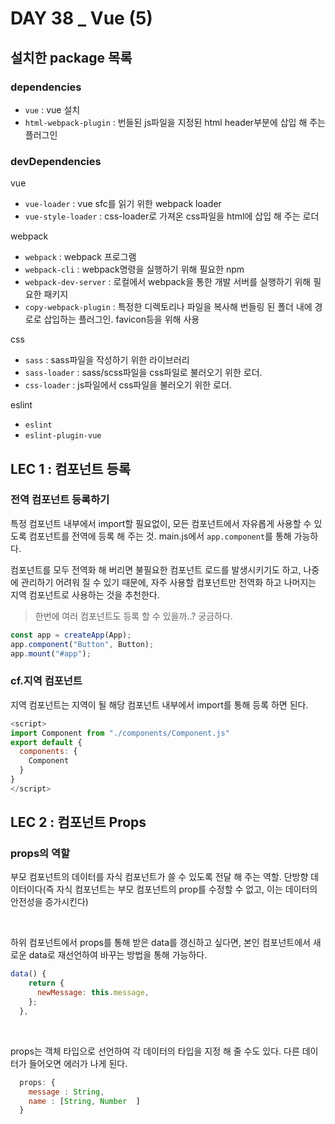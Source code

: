 # DAY 38 \_ Vue (5)

## 설치한 package 목록

### dependencies

- `vue` : vue 설치
- `html-webpack-plugin` : 번들된 js파일을 지정된 html header부분에 삽입 해 주는 플러그인

### devDependencies

vue

- `vue-loader` : vue sfc를 읽기 위한 webpack loader
- `vue-style-loader` : css-loader로 가져온 css파일을 html에 삽입 해 주는 로더

webpack

- `webpack` : webpack 프로그램
- `webpack-cli` : webpack명령을 실행하기 위해 필요한 npm
- `webpack-dev-server` : 로컬에서 webpack을 통한 개발 서버를 실행하기 위해 필요한 패키지
- `copy-webpack-plugin` : 특정한 디렉토리나 파일을 복사해 번들링 된 폴더 내에 경로로 삽입하는 플러그인. favicon등을 위해 사용

css

- `sass` : sass파일을 작성하기 위한 라이브러리
- `sass-loader` : sass/scss파일을 css파일로 불러오기 위한 로더.
- `css-loader` : js파일에서 css파일을 불러오기 위한 로더.

eslint

- `eslint`
- `eslint-plugin-vue`

## LEC 1 : 컴포넌트 등록

### 전역 컴포넌트 등록하기

특정 컴포넌트 내부에서 import할 필요없이,
모든 컴포넌트에서 자유롭게 사용할 수 있도록 컴포넌트를 전역에 등록 해 주는 것.
main.js에서 `app.component`를 통해 가능하다.

컴포넌트를 모두 전역화 해 버리면 불필요한 컴포넌트 로드를 발생시키기도 하고, 나중에 관리하기 어려워 질 수 있기 때문에, 자주 사용할 컴포넌트만 전역화 하고 나머지는 지역 컴포넌트로 사용하는 것을 추천한다.

> 한번에 여러 컴포넌트도 등록 할 수 있을까..? 궁금하다.

```js
const app = createApp(App);
app.component("Button", Button);
app.mount("#app");
```

### cf.지역 컴포넌트

지역 컴포넌트는 지역이 될 해당 컴포넌트 내부에서 import를 통해 등록 하면 된다.

```js
<script>
import Component from "./components/Component.js"
export default {
  components: {
    Component
  }
}
</script>
```

## LEC 2 : 컴포넌트 Props

### props의 역할

부모 컴포넌트의 데이터를 자식 컴포넌트가 쓸 수 있도록 전달 해 주는 역할.
단방향 데이터이다(즉 자식 컴포넌트는 부모 컴포넌트의 prop를 수정할 수 없고, 이는 데이터의 안전성을 증가시킨다)

<br>

하위 컴포넌트에서 props를 통해 받은 data를 갱신하고 싶다면, 본인 컴포넌트에서 새로운 data로 재선언하여 바꾸는 방법을 통해 가능하다.

```js
data() {
    return {
      newMessage: this.message,
    };
  },
```

<br>

props는 객체 타입으로 선언하여 각 데이터의 타입을 지정 해 줄 수도 있다.
다른 데이터가 들어오면 에러가 나게 된다.

```js
  props: {
    message : String,
    name : [String, Number  ]
  }
```
